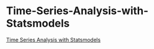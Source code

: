 # Time-Series-Analysis-with-Statsmodels
[Time Series Analysis with Statsmodels](https://nbviewer.org/github/davidefilosa/Time-Series-Analysis-with-Statsmodels/blob/master/Time%20Series%20Analysis%20with%20Statsmodels.ipynb)
